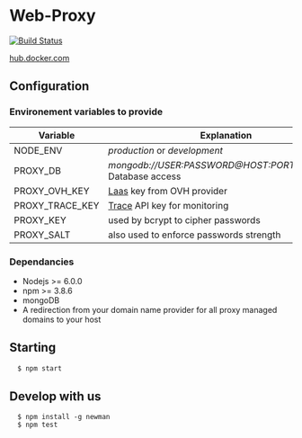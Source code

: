 # Web-Proxy

[![Build Status](https://travis-ci.org/miton18/web-proxy.svg?branch=v3)][travis]

[hub.docker.com][dockerhub]

## Configuration

### Environement variables to provide

|Variable|Explanation|
|---|---|
|NODE_ENV         | *production* or *development*
|PROXY_DB         | *mongodb://USER:PASSWORD@HOST:PORT/DATABASE* Database access
|PROXY_OVH_KEY    | [Laas][laas] key from OVH provider
|PROXY_TRACE_KEY  | [Trace][trace] API key for monitoring
|PROXY_KEY        | used by bcrypt to cipher passwords
|PROXY_SALT       | also used to enforce passwords strength

### Dependancies
 * Nodejs >= 6.0.0
 * npm >= 3.8.6
 * mongoDB
 * A redirection from your domain name provider for all proxy managed domains to your host

## Starting

``` sh 
  $ npm start
```

## Develop with us 

```
  $ npm install -g newman
  $ npm test
```

[dockerhub]: <https://hub.docker.com/r/miton18/web-proxy/>
[travis]: <https://travis-ci.org/miton18/web-proxy>
[laas]: <https://www.ovh.com/fr/data-platforms/logs/>
[trace]: <https://trace.risingstack.com>
